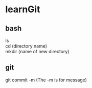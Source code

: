 # learnGit
## bash
ls <br>
cd (directory name) <br>
mkdir (name of new directory) <br>

## git
git commit -m (The -m is for message) <br>